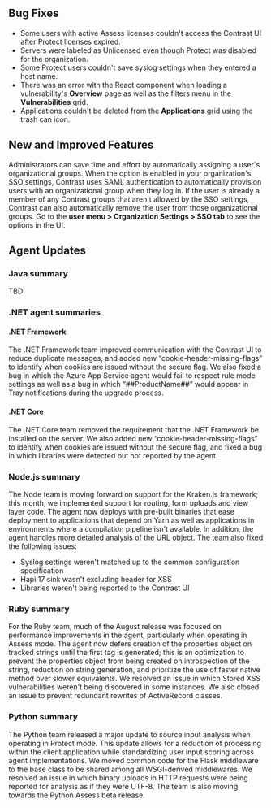 <!--
title: "Contrast 3.6.7 - August 2019"
description: "Contrast 3.6.7 August 2019"
tags: "3.6.7 August Release Notes"
-->

## Bug Fixes

* Some users with active Assess licenses couldn't access the Contrast UI after Protect licenses expired.
* Servers were labeled as Unlicensed even though Protect was disabled for the organization.
* Some Protect users couldn't save syslog settings when they entered a host name.
* There was an error with the React component when loading a vulnerability's **Overview** page as well as the filters menu in the **Vulnerabilities** grid.
* Applications couldn't be deleted from the **Applications** grid using the trash can icon.

## New and Improved Features

Administrators can save time and effort by automatically assigning a user's organizational groups. When the option is enabled in your organization's SSO settings, Contrast uses SAML authentication to automatically provision users with an organizational group when they log in. If the user is already a member of any Contrast groups that aren't allowed by the SSO settings, Contrast can also automatically remove the user from those organizational groups. Go to the **user menu > Organization Settings > SSO tab** to see the options in the UI.

## Agent Updates

### Java summary

TBD

### .NET agent summaries

#### .NET Framework 

The .NET Framework team improved communication with the Contrast UI to reduce duplicate messages, and added new “cookie-header-missing-flags” to identify when cookies are issued without the secure flag. We also fixed a bug in which the Azure App Service agent would fail to respect rule mode settings as well as a bug in which “##ProductName##” would appear in Tray notifications during the upgrade process.
 
#### .NET Core

The .NET Core team removed the requirement that the .NET Framework be installed on the server. We also added new “cookie-header-missing-flags” to identify when cookies are issued without the secure flag, and fixed a bug in which libraries were detected but not reported by the agent.

### Node.js summary 

The Node team is moving forward on support for the Kraken.js framework; this month, we implemented support for routing, form uploads and view layer code. The agent now deploys with pre-built binaries that ease deployment to applications that depend on Yarn as well as applications in environments where a compilation pipeline isn't available. In addition, the agent handles more detailed analysis of the URL object. The team also fixed the following issues: 

* Syslog settings weren't matched up to the common configuration specification
* Hapi 17 sink wasn't excluding header for XSS
* Libraries weren't being reported to the Contrast UI

### Ruby summary 

For the Ruby team, much of the August release was focused on performance improvements in the agent, particularly when operating in Assess mode. The agent now defers creation of the properties object on tracked strings until the first tag is generated; this is an optimization to prevent the properties object from being created on introspection of the string, reduction on string generation, and prioritize the use of faster native method over slower equivalents. We resolved an issue in which Stored XSS vulnerabilities weren't being discovered in some instances. We also closed an issue to prevent redundant rewrites of ActiveRecord classes.

### Python summary

The Python team released a major update to source input analysis when operating in Protect mode. This update allows for a reduction of processing within the client application while standardizing user input scoring across agent implementations. We moved common code for the Flask middleware to the base class to be shared among all WSGI-derived middlewares. We resolved an issue in which binary uploads in HTTP requests were being reported for analysis as if they were UTF-8. The team is also moving towards the Python Assess beta release.


